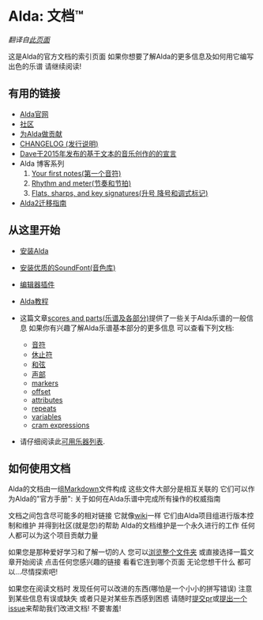 # Alda: 文档™

*翻译自[此页面](../index.md)*

这是Alda的官方文档的索引页面 如果你想要了解Alda的更多信息及如何用它编写出色的乐谱 请继续阅读!

## 有用的链接

* [Alda官网](https://alda.io)
* [社区](https://alda.io/community)
* [为Alda做贡献](../CONTRIBUTING.md)
* [CHANGELOG (发行说明)](../CHANGELOG.md)
* [Dave于2015年发布的基于文本的音乐创作的的宣言](https://blog.djy.io/alda-a-manifesto-and-gentle-introduction)
* Alda 博客系列
  1. [Your first notes(第一个音符)](https://blog.djy.io/writing-music-with-alda-1/)
  2. [Rhythm and meter(节奏和节拍)](https://blog.djy.io/writing-music-with-alda-2/)
  3. [Flats, sharps, and key signatures(升号 降号和调式标记)](https://blog.djy.io/writing-music-with-alda-3/)
* [Alda2迁移指南](alda-2-migration-guide_zh_cn.md)

## 从这里开始

* [安装Alda](https://alda.io/install)

* [安装优质的SoundFont(音色库)](installing-a-good-soundfont_zh_cn.md)

* [编辑器插件](editor-plugins_zh_cn.md)

* [Alda教程](https://alda.io/tutorial)

* 这篇文章[scores and parts(乐谱及各部分)](scores-and-parts_zh_cn.md)提供了一些关于Alda乐谱的一般信息 如果你有兴趣了解Alda乐谱基本部分的更多信息 可以查看下列文档:
  * [音符](notes_zh_cn.md)
  * [休止符](rests_zh_cn.md)
  * [和弦](chords_zh_cn.md)
  * [声部](voices_zh_cn.md)
  * [markers](markers_zh_cn.md)
  * [offset](offset_zh_cn.md)
  * [attributes](attributes_zh_cn.md)
  * [repeats](repeats_zh_cn.md)
  * [variables](variables_zh_cn.md)
  * [cram expressions](cram-expressions_zh_cn.md)
  <!-- 这里的一些术语在我翻译了那些页面后再进行翻译...-->

* 请仔细阅读此[可用乐器列表](list-of-instruments_zh_cn.md).

## 如何使用文档

Alda的文档由一组[Markdown](https://daringfireball.net/projects/markdown)文件构成 这些文件大部分是相互关联的 它们可以作为Alda的"官方手册": 关于如何在Alda乐谱中完成所有操作的权威指南

文档之间包含尽可能多的相对链接 它就像[wiki](https://en.wikipedia.org/wiki/Wiki)一样 它们由Alda项目组进行版本控制和维护 并得到社区(就是您)的帮助 Alda的文档维护是一个永久进行的工作 任何人都可以为这个项目贡献力量

如果您是那种爱好学习和了解一切的人 您可以[浏览整个文件夹](../) 或直接选择一篇文章开始阅读 点击任何您感兴趣的链接 看看它连到哪个页面 无论您想干什么 都可以...尽情探索吧!

如果您在阅读文档时 发现任何可以改进的东西(哪怕是一个小小的拼写错误) 注意到某些信息有误或缺失 或者只是对某些东西感到困惑 请随时[提交pr](https://github.com/alda-lang/alda/pulls)或[提出一个issue](https://github.com/alda-lang/alda/issues)来帮助我们改进文档! 不要害羞!

